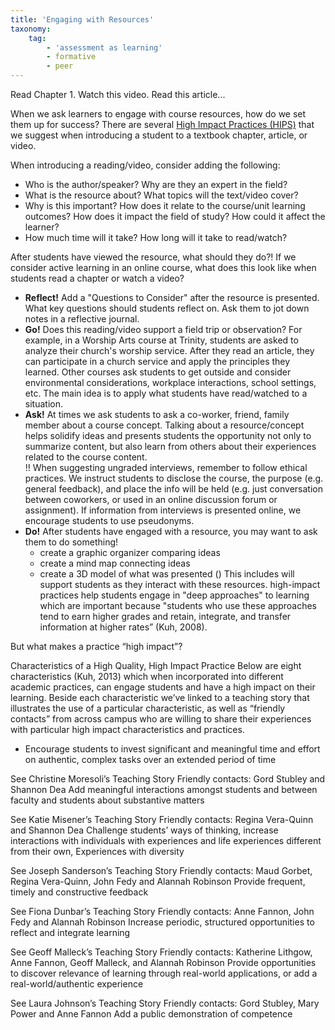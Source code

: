 ```yaml
---
title: 'Engaging with Resources'
taxonomy:
    tag:
        - 'assessment as learning'
        - formative
        - peer
---
```


Read Chapter 1. Watch this video. Read this article...

When we ask learners to engage with course resources, how do we set them up for success?  There are several [High Impact Practices (HIPS)](https://uwaterloo.ca/centre-for-teaching-excellence/support/integrative-learning/high-impact-practices-hips-or-engaged-learning-practices) that we suggest when introducing a student to a textbook chapter, article, or video.  

When introducing a reading/video, consider adding the following:
- Who is the author/speaker?  Why are they an expert in the field?
- What is the resource about? What topics will the text/video cover?
- Why is this important?  How does it relate to the course/unit learning outcomes?  How does it impact the field of study?  How could it affect the learner?
- How much time will it take?  How long will it take to read/watch?

After students have viewed the resource, what should they do?!  If we consider active learning in an online course, what does this look like when students read a chapter or watch a video?  
- **Reflect!** Add a "Questions to Consider" after the resource is presented.  What key questions should students reflect on.  Ask them to jot down notes in a reflective journal.
- **Go!** Does this reading/video support a field trip or observation?  For example, in a Worship Arts course at Trinity, students are asked to analyze their church's worship service. After they read an article, they can participate in a church service and apply the principles they learned.  Other courses ask students to get outside and consider environmental considerations, workplace interactions, school settings, etc.  The main idea is to apply what students have read/watched to a situation.
- **Ask!** At times we ask students to ask a co-worker, friend, family member about a course concept.  Talking about a resource/concept helps solidify ideas and presents students the opportunity not only to summarize content, but also learn from others about their experiences related to the course content.  
!! When suggesting ungraded interviews, remember to follow ethical practices. We instruct students to disclose the course, the purpose (e.g. general feedback), and place the info will be held (e.g. just conversation between coworkers, or used in an online discussion forum or assignment). If information from interviews is presented online, we encourage students to use pseudonyms.   
- **Do!** After students have engaged with a resource, you may want to ask them to do something!
  - create a graphic organizer comparing ideas
  - create a mind map connecting ideas
  - create a 3D model of what was presented ()
This includes will support students as they interact with these resources.
high-impact practices help students engage in "deep approaches" to learning which are important because "students who use these approaches tend to earn higher grades and retain, integrate, and transfer information at higher rates” (Kuh, 2008).

But what makes a practice “high impact”?

Characteristics of a High Quality, High Impact Practice
Below are eight characteristics (Kuh, 2013) which when incorporated into different academic practices, can engage students and have a high impact on their learning. Beside each characteristic we’ve linked to a teaching story that illustrates the use of a particular characteristic, as well as “friendly contacts” from across campus who are willing to share their experiences with particular high impact characteristics and practices.

- Encourage students to invest significant and meaningful  time and effort on authentic, complex tasks over an extended period of time

See Christine Moresoli’s Teaching Story
Friendly contacts: Gord Stubley and Shannon Dea
Add meaningful interactions amongst students and between  faculty and students about  substantive matters

See Katie Misener’s Teaching Story
Friendly contacts: Regina Vera-Quinn and Shannon Dea
Challenge students’ ways of thinking, increase interactions with individuals with experiences and life experiences different from their own,  Experiences with diversity

See Joseph Sanderson’s Teaching Story
Friendly contacts: Maud Gorbet, Regina Vera-Quinn, John Fedy and Alannah Robinson
Provide frequent, timely and constructive feedback

See Fiona Dunbar’s Teaching Story
Friendly contacts: Anne Fannon, John Fedy and Alannah Robinson
Increase periodic, structured opportunities to reflect and integrate learning

See Geoff Malleck’s Teaching Story
Friendly contacts: Katherine Lithgow, Anne Fannon, Geoff Malleck, and Alannah Robinson
Provide opportunities to discover relevance of learning through real-world applications, or add a real-world/authentic experience

See Laura Johnson’s Teaching Story
Friendly contacts: Gord Stubley, Mary Power and Anne Fannon
Add a public demonstration of competence
